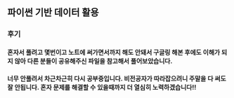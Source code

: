 ## 파이썬 기반 데이터 활용

### 후기   

#### 혼자서 풀려고 몇번이고 노트에 써가면서까지 해도 안돼서 구글링 해본 후에도 이해가 되지 않아 다른 분들이 공유해주신 파일을 참고해서 풀어보았습니다.
#### 너무 안풀려서 차근차근히 다시 공부중입니다. 비전공자가 따라잡으려니 주말을 다 써도 잘 안됩니다. 혼자 문제를 해결할 수 있을때까지 더 열심히 노력하겠습니다!!